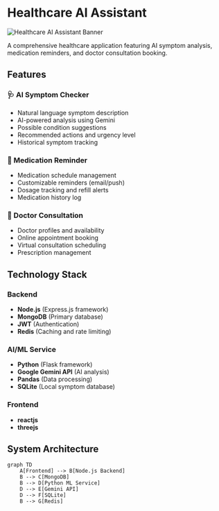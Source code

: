# Healthcare AI Assistant

![Healthcare AI Assistant Banner](https://example.com/path/to/banner-image.jpg) <!-- Replace with your actual banner image -->

A comprehensive healthcare application featuring AI symptom analysis, medication reminders, and doctor consultation booking.

## Features

### 🩺 AI Symptom Checker
- Natural language symptom description
- AI-powered analysis using Gemini
- Possible condition suggestions
- Recommended actions and urgency level
- Historical symptom tracking

### 💊 Medication Reminder
- Medication schedule management
- Customizable reminders (email/push)
- Dosage tracking and refill alerts
- Medication history log

### 🏥 Doctor Consultation
- Doctor profiles and availability
- Online appointment booking
- Virtual consultation scheduling
- Prescription management

## Technology Stack

### Backend
- **Node.js** (Express.js framework)
- **MongoDB** (Primary database)
- **JWT** (Authentication)
- **Redis** (Caching and rate limiting)

### AI/ML Service
- **Python** (Flask framework)
- **Google Gemini API** (AI analysis)
- **Pandas** (Data processing)
- **SQLite** (Local symptom database)

### Frontend
- **reactjs**
- **threejs**

## System Architecture

```mermaid
graph TD
    A[Frontend] --> B[Node.js Backend]
    B --> C[MongoDB]
    B --> D[Python ML Service]
    D --> E[Gemini API]
    D --> F[SQLite]
    B --> G[Redis]
